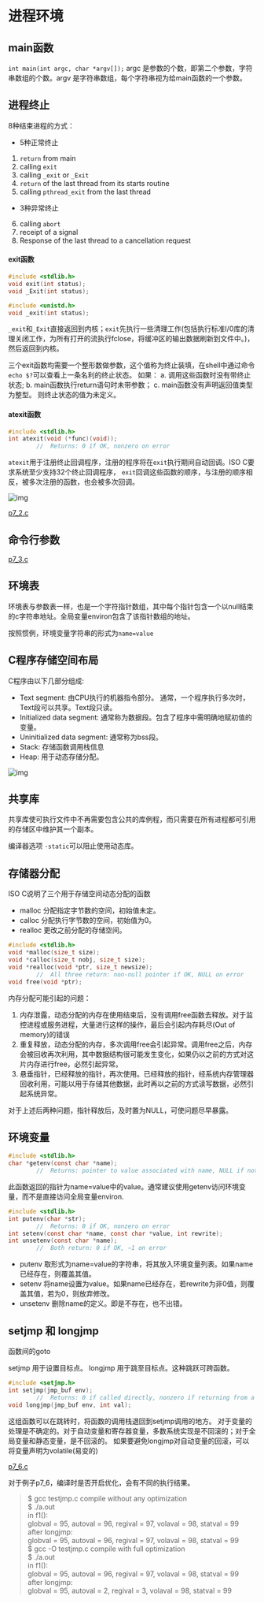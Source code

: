 进程环境
===

main函数
---

`int main(int argc, char *argv[]);`
argc 是参数的个数，即第二个参数，字符串数组的个数。argv 是字符串数组，每个字符串视为给main函数的一个参数。

进程终止
---

8种结束进程的方式：

* 5种正常终止
1. `return` from main
2. calling `exit`
3. calling `_exit` or `_Exit`
4. `return` of the last thread from its starts routine
5. calling `pthread_exit` from the last thread

* 3种异常终止
6. calling `abort`
7. receipt of a signal
8. Response of the last thread to a cancellation request

#### exit函数

```c
#include <stdlib.h> 
void exit(int status); 
void _Exit(int status); 

#include <unistd.h> 
void _exit(int status);
```

`_exit`和`_Exit`直接返回到内核；`exit`先执行一些清理工作(包括执行标准I/0库的清理关闭工作，为所有打开的流执行fclose，将缓冲区的输出数据刷新到文件中。)，然后返回到内核。

三个exit函数均需要一个整形数做参数，这个值称为终止装填，在shell中通过命令`echo $?`可以查看上一条名利的终止状态。
如果：
a. 调用这些函数时没有带终止状态;
b. main函数执行return语句时未带参数；
c. main函数没有声明返回值类型为整型。
则终止状态的值为未定义。

#### atexit函数

```c
#include <stdlib.h>
int atexit(void (*func)(void));
		//	Returns: 0 if OK, nonzero on error
```

`atexit`用于注册终止回调程序，注册的程序将在`exit`执行期间自动回调。ISO C要求系统至少支持32个终止回调程序，
`exit`回调这些函数的顺序，与注册的顺序相反，被多次注册的函数，也会被多次回调。

![img](images/start_and_exit.png)

[p7_2.c](p7_2.c)

命令行参数
---

[p7_3.c](p7_3.c)

环境表
---

环境表与参数表一样，也是一个字符指针数组，其中每个指针包含一个以null结束的c字符串地址。全局变量environ包含了该指针数组的地址。

按照惯例，环境变量字符串的形式为`name=value`

C程序存储空间布局
---

C程序由以下几部分组成:

* Text segment: 由CPU执行的机器指令部分。 通常，一个程序执行多次时，Text段可以共享。Text段只读。
* Initialized data segment: 通常称为数据段。包含了程序中需明确地赋初值的变量。
* Uninitialized data segment: 通常称为bss段。
* Stack: 存储函数调用栈信息
* Heap: 用于动态存储分配。

![img](images/typical_memory_arrangement.png)

共享库
---

共享库使可执行文件中不再需要包含公共的库例程，而只需要在所有进程都可引用的存储区中维护其一个副本。

编译器选项 `-static`可以阻止使用动态库。

存储器分配
---

ISO C说明了三个用于存储空间动态分配的函数

* malloc 分配指定字节数的空间，初始值未定。
* calloc 分配执行字节数的空间，初始值为0。
* realloc 更改之前分配的存储空间。

```c
#include <stdlib.h>
void *malloc(size_t size);
void *calloc(size_t nobj, size_t size); 
void *realloc(void *ptr, size_t newsize);
		//	All three return: non-null pointer if OK, NULL on error
void free(void *ptr);
```

内存分配可能引起的问题：
1. 内存泄露，动态分配的内存在使用结束后，没有调用free函数去释放。对于监控进程或服务进程，大量进行这样的操作，最后会引起内存耗尽(Out of memory)的错误
2. 重复释放，动态分配的内存，多次调用free会引起异常。调用free之后，内存会被回收再次利用，其中数据结构很可能发生变化，如果仍以之前的方式对这片内存进行free，必然引起异常。
3. 悬垂指针，已经释放的指针，再次使用。已经释放的指针，经系统内存管理器回收利用，可能以用于存储其他数据，此时再以之前的方式读写数据，必然引起系统异常。

对于上述后两种问题，指针释放后，及时置为NULL，可使问题尽早暴露。

环境变量
---

```c
#include <stdlib.h>
char *getenv(const char *name);
		//	Returns: pointer to value associated with name, NULL if not found
```

此函数返回的指针为name=value中的value。通常建议使用getenv访问环境变量，而不是直接访问全局变量environ.

```c
#include <stdlib.h> 
int putenv(char *str);
		//	Returns: 0 if OK, nonzero on error
int setenv(const char *name, const char *value, int rewrite); 
int unsetenv(const char *name);
		//	Both return: 0 if OK, −1 on error
```

* putenv 取形式为name=value的字符串，将其放入环境变量列表。如果name已经存在，则覆盖其值。
* setenv 将name设置为value。如果name已经存在，若rewrite为非0值，则覆盖其值，若为0，则放弃修改。
* unsetenv 删除name的定义。即是不存在，也不出错。

setjmp 和 longjmp
---

函数间的goto

setjmp 用于设置目标点。
longjmp 用于跳至目标点。这种跳跃可跨函数。

```c
#include <setjmp.h>
int setjmp(jmp_buf env);
		//	Returns: 0 if called directly, nonzero if returning from a call to longjmp 
void longjmp(jmp_buf env, int val);
```

这组函数可以在跳转时，将函数的调用栈退回到setjmp调用的地方。
对于变量的处理是不确定的。对于自动变量和寄存器变量，多数系统实现是不回滚的；对于全局变量和静态变量，是不回滚的。
如果要避免longjmp对自动变量的回滚，可以将变量声明为volatile(易变的)

[p7_6.c](p7_6.c)

对于例子p7_6，编译时是否开启优化，会有不同的执行结果。
>$ gcc testjmp.c compile without any optimization<br>
>$ ./a.out<br>
>in f1():<br>
>globval = 95, autoval = 96, regival = 97, volaval = 98, statval = 99 <br>
>after longjmp:<br>
>globval = 95, autoval = 96, regival = 97, volaval = 98, statval = 99 <br>
>$ gcc -O testjmp.c compile with full optimization<br>
>$ ./a.out<br>
>in f1():<br>
>globval = 95, autoval = 96, regival = 97, volaval = 98, statval = 99<br>
>after longjmp:<br>
>globval = 95, autoval = 2, regival = 3, volaval = 98, statval = 99<br>
























